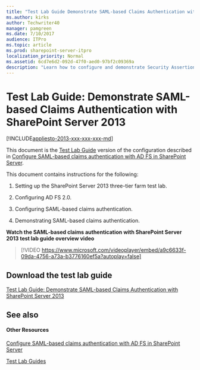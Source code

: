 ```yaml
---
title: "Test Lab Guide Demonstrate SAML-based Claims Authentication with SharePoint Server 2013"
ms.author: kirks
author: Techwriter40
manager: pamgreen
ms.date: 7/10/2017
audience: ITPro
ms.topic: article
ms.prod: sharepoint-server-itpro
localization_priority: Normal
ms.assetid: 6cd7e6d2-092d-47f0-aed0-97bf2c09369a
description: "Learn how to configure and demonstrate Security Assertion Markup Language (SAML)-based claims authentication with Active Directory Federation Services (AD FS) 2.0 and SharePoint Server based on the Test Lab Guide: Configure SharePoint Server 2013 in a three-tier farm."
---
```


# Test Lab Guide: Demonstrate SAML-based Claims Authentication with SharePoint Server 2013

[!INCLUDE[appliesto-2013-xxx-xxx-xxx-md](../includes/appliesto-2013-xxx-xxx-xxx-md.md)]
  
This document is the [Test Lab Guide](https://go.microsoft.com/fwlink/p/?LinkId=202817) version of the configuration described in [Configure SAML-based claims authentication with AD FS in SharePoint Server](/previous-versions/office/sharepoint-server-2010/hh305235(v=office.14)).
  
This document contains instructions for the following:
  
1. Setting up the SharePoint Server 2013 three-tier farm test lab.
    
2. Configuring AD FS 2.0.
    
3. Configuring SAML-based claims authentication.
    
4. Demonstrating SAML-based claims authentication.
    
**Watch the SAML-based claims authentication with SharePoint Server 2013 test lab guide overview video**

> [!VIDEO https://www.microsoft.com/videoplayer/embed/a9c6633f-09da-4756-a73a-b3776160ef5a?autoplay=false]
## Download the test lab guide

[Test Lab Guide: Demonstrate SAML-based Claims Authentication with SharePoint Server 2013](https://go.microsoft.com/fwlink/p/?LinkId=255061)
  
## See also

#### Other Resources

[Configure SAML-based claims authentication with AD FS in SharePoint Server](/previous-versions/office/sharepoint-server-2010/hh305235(v=office.14))
  
[Test Lab Guides](https://go.microsoft.com/fwlink/p/?LinkId=202817)

